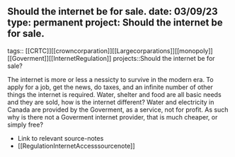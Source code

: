 
Should the internet be for sale.
date: 03/09/23
type: permanent
project: Should the internet be for sale.
---

tags::  [[CRTC]][[crowncorparation]][[Largecorparations]][[monopoly]][[Goverment]][[InternetRegulation]]
projects::Should the internet be for sale?

The internet is more or less a nessicty to survive in the modern era. To apply for a job, get the news, do taxes, and an infinite number of other things the internet is required. Water, shelter and food are all basic needs and they are sold, how is the internet different? Water and electricity in Canada are provided by the Goverment, as a service, not for profit. As such why is there not a Goverment internet provider, that is much cheaper, or simply free? 


- Link to relevant source-notes
- [[RegulationInternetAccesssourcenote]]